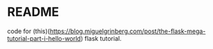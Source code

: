 # README 
code for (this)(https://blog.miguelgrinberg.com/post/the-flask-mega-tutorial-part-i-hello-world) flask tutorial.
